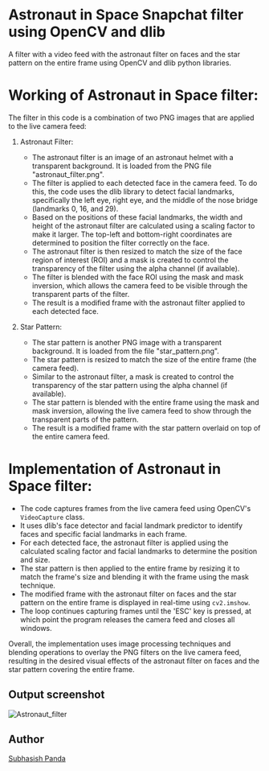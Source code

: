 # Astronaut in Space Snapchat filter using OpenCV and dlib
A filter with a video feed with the astronaut filter on faces and the star pattern on the entire frame using OpenCV and dlib python libraries. 

# Working of Astronaut in Space filter:
The filter in this code is a combination of two PNG images that are applied to the live camera feed:

1. Astronaut Filter:
   - The astronaut filter is an image of an astronaut helmet with a transparent background. It is loaded from the PNG file "astronaut_filter.png".
   - The filter is applied to each detected face in the camera feed. To do this, the code uses the dlib library to detect facial landmarks, specifically the left eye, right eye, and the middle of the nose bridge (landmarks 0, 16, and 29).
   - Based on the positions of these facial landmarks, the width and height of the astronaut filter are calculated using a scaling factor to make it larger. The top-left and bottom-right coordinates are determined to position the filter correctly on the face.
   - The astronaut filter is then resized to match the size of the face region of interest (ROI) and a mask is created to control the transparency of the filter using the alpha channel (if available).
   - The filter is blended with the face ROI using the mask and mask inversion, which allows the camera feed to be visible through the transparent parts of the filter.
   - The result is a modified frame with the astronaut filter applied to each detected face.

2. Star Pattern:
   - The star pattern is another PNG image with a transparent background. It is loaded from the file "star_pattern.png".
   - The star pattern is resized to match the size of the entire frame (the camera feed).
   - Similar to the astronaut filter, a mask is created to control the transparency of the star pattern using the alpha channel (if available).
   - The star pattern is blended with the entire frame using the mask and mask inversion, allowing the live camera feed to show through the transparent parts of the pattern.
   - The result is a modified frame with the star pattern overlaid on top of the entire camera feed.

# Implementation of Astronaut in Space filter:
   - The code captures frames from the live camera feed using OpenCV's `VideoCapture` class.
   - It uses dlib's face detector and facial landmark predictor to identify faces and specific facial landmarks in each frame.
   - For each detected face, the astronaut filter is applied using the calculated scaling factor and facial landmarks to determine the position and size.
   - The star pattern is then applied to the entire frame by resizing it to match the frame's size and blending it with the frame using the mask technique.
   - The modified frame with the astronaut filter on faces and the star pattern on the entire frame is displayed in real-time using `cv2.imshow`.
   - The loop continues capturing frames until the 'ESC' key is pressed, at which point the program releases the camera feed and closes all windows.

Overall, the implementation uses image processing techniques and blending operations to overlay the PNG filters on the live camera feed, resulting in the desired visual effects of the astronaut filter on faces and the star pattern covering the entire frame.

## Output screenshot

![Astronaut_filter](https://github.com/Codingpanda252/Face-X/assets/129882142/e6ea1135-3864-477b-a433-f03545d34c40)

## Author
[Subhasish Panda](https://github.com/Codingpanda252)

